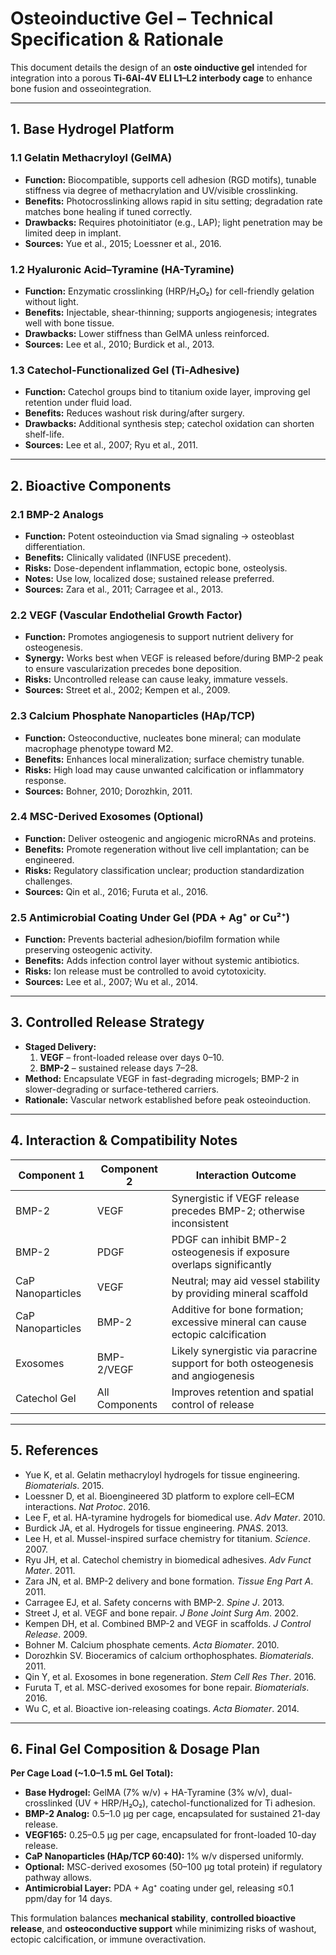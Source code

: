 # Osteoinductive Gel – Technical Specification & Rationale

This document details the design of an **oste oinductive gel** intended for integration into a porous **Ti-6Al-4V ELI L1–L2 interbody cage** to enhance bone fusion and osseointegration.

---

## 1. Base Hydrogel Platform

### 1.1 Gelatin Methacryloyl (GelMA)
- **Function:** Biocompatible, supports cell adhesion (RGD motifs), tunable stiffness via degree of methacrylation and UV/visible crosslinking.
- **Benefits:** Photocrosslinking allows rapid in situ setting; degradation rate matches bone healing if tuned correctly.
- **Drawbacks:** Requires photoinitiator (e.g., LAP); light penetration may be limited deep in implant.
- **Sources:** Yue et al., 2015; Loessner et al., 2016.

### 1.2 Hyaluronic Acid–Tyramine (HA-Tyramine)
- **Function:** Enzymatic crosslinking (HRP/H₂O₂) for cell-friendly gelation without light.
- **Benefits:** Injectable, shear-thinning; supports angiogenesis; integrates well with bone tissue.
- **Drawbacks:** Lower stiffness than GelMA unless reinforced.
- **Sources:** Lee et al., 2010; Burdick et al., 2013.

### 1.3 Catechol-Functionalized Gel (Ti-Adhesive)
- **Function:** Catechol groups bind to titanium oxide layer, improving gel retention under fluid load.
- **Benefits:** Reduces washout risk during/after surgery.
- **Drawbacks:** Additional synthesis step; catechol oxidation can shorten shelf-life.
- **Sources:** Lee et al., 2007; Ryu et al., 2011.

---

## 2. Bioactive Components

### 2.1 BMP-2 Analogs
- **Function:** Potent osteoinduction via Smad signaling → osteoblast differentiation.
- **Benefits:** Clinically validated (INFUSE precedent).
- **Risks:** Dose-dependent inflammation, ectopic bone, osteolysis.
- **Notes:** Use low, localized dose; sustained release preferred.
- **Sources:** Zara et al., 2011; Carragee et al., 2013.

### 2.2 VEGF (Vascular Endothelial Growth Factor)
- **Function:** Promotes angiogenesis to support nutrient delivery for osteogenesis.
- **Synergy:** Works best when VEGF is released before/during BMP-2 peak to ensure vascularization precedes bone deposition.
- **Risks:** Uncontrolled release can cause leaky, immature vessels.
- **Sources:** Street et al., 2002; Kempen et al., 2009.

### 2.3 Calcium Phosphate Nanoparticles (HAp/TCP)
- **Function:** Osteoconductive, nucleates bone mineral; can modulate macrophage phenotype toward M2.
- **Benefits:** Enhances local mineralization; surface chemistry tunable.
- **Risks:** High load may cause unwanted calcification or inflammatory response.
- **Sources:** Bohner, 2010; Dorozhkin, 2011.

### 2.4 MSC-Derived Exosomes (Optional)
- **Function:** Deliver osteogenic and angiogenic microRNAs and proteins.
- **Benefits:** Promote regeneration without live cell implantation; can be engineered.
- **Risks:** Regulatory classification unclear; production standardization challenges.
- **Sources:** Qin et al., 2016; Furuta et al., 2016.

### 2.5 Antimicrobial Coating Under Gel (PDA + Ag⁺ or Cu²⁺)
- **Function:** Prevents bacterial adhesion/biofilm formation while preserving osteogenic activity.
- **Benefits:** Adds infection control layer without systemic antibiotics.
- **Risks:** Ion release must be controlled to avoid cytotoxicity.
- **Sources:** Lee et al., 2007; Wu et al., 2014.

---

## 3. Controlled Release Strategy

- **Staged Delivery:**  
  1. **VEGF** – front-loaded release over days 0–10.  
  2. **BMP-2** – sustained release days 7–28.  
- **Method:** Encapsulate VEGF in fast-degrading microgels; BMP-2 in slower-degrading or surface-tethered carriers.
- **Rationale:** Vascular network established before peak osteoinduction.

---

## 4. Interaction & Compatibility Notes

| Component 1        | Component 2        | Interaction Outcome |
|--------------------|--------------------|---------------------|
| BMP-2              | VEGF               | Synergistic if VEGF release precedes BMP-2; otherwise inconsistent |
| BMP-2              | PDGF               | PDGF can inhibit BMP-2 osteogenesis if exposure overlaps significantly |
| CaP Nanoparticles  | VEGF               | Neutral; may aid vessel stability by providing mineral scaffold |
| CaP Nanoparticles  | BMP-2              | Additive for bone formation; excessive mineral can cause ectopic calcification |
| Exosomes           | BMP-2/VEGF         | Likely synergistic via paracrine support for both osteogenesis and angiogenesis |
| Catechol Gel       | All Components     | Improves retention and spatial control of release |

---

## 5. References

- Yue K, et al. Gelatin methacryloyl hydrogels for tissue engineering. *Biomaterials*. 2015.  
- Loessner D, et al. Bioengineered 3D platform to explore cell–ECM interactions. *Nat Protoc*. 2016.  
- Lee F, et al. HA-tyramine hydrogels for biomedical use. *Adv Mater*. 2010.  
- Burdick JA, et al. Hydrogels for tissue engineering. *PNAS*. 2013.  
- Lee H, et al. Mussel-inspired surface chemistry for titanium. *Science*. 2007.  
- Ryu JH, et al. Catechol chemistry in biomedical adhesives. *Adv Funct Mater*. 2011.  
- Zara JN, et al. BMP-2 delivery and bone formation. *Tissue Eng Part A*. 2011.  
- Carragee EJ, et al. Safety concerns with BMP-2. *Spine J*. 2013.  
- Street J, et al. VEGF and bone repair. *J Bone Joint Surg Am*. 2002.  
- Kempen DH, et al. Combined BMP-2 and VEGF in scaffolds. *J Control Release*. 2009.  
- Bohner M. Calcium phosphate cements. *Acta Biomater*. 2010.  
- Dorozhkin SV. Bioceramics of calcium orthophosphates. *Biomaterials*. 2011.  
- Qin Y, et al. Exosomes in bone regeneration. *Stem Cell Res Ther*. 2016.  
- Furuta T, et al. MSC-derived exosomes for bone repair. *Biomaterials*. 2016.  
- Wu C, et al. Bioactive ion-releasing coatings. *Acta Biomater*. 2014.

---

## 6. Final Gel Composition & Dosage Plan

**Per Cage Load (~1.0–1.5 mL Gel Total):**
- **Base Hydrogel:** GelMA (7% w/v) + HA-Tyramine (3% w/v), dual-crosslinked (UV + HRP/H₂O₂), catechol-functionalized for Ti adhesion.
- **BMP-2 Analog:** 0.5–1.0 µg per cage, encapsulated for sustained 21-day release.
- **VEGF165:** 0.25–0.5 µg per cage, encapsulated for front-loaded 10-day release.
- **CaP Nanoparticles (HAp/TCP 60:40):** 1% w/v dispersed uniformly.
- **Optional:** MSC-derived exosomes (50–100 µg total protein) if regulatory pathway allows.
- **Antimicrobial Layer:** PDA + Ag⁺ coating under gel, releasing ≤0.1 ppm/day for 14 days.

This formulation balances **mechanical stability**, **controlled bioactive release**, and **osteoconductive support** while minimizing risks of washout, ectopic calcification, or immune overactivation.
